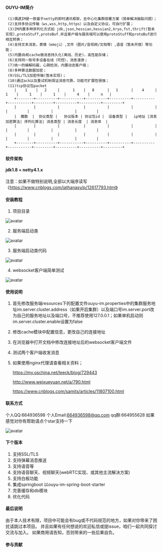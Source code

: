 #### OUYU-IM简介
```
 (1)偶遇IM是一款基于netty的即时通讯框架，去中心化集群部署方案（简单解决脑裂问题）；
 (2)支持多协议传输（ws,wss,http,https）以及自定义协议，可自行扩展；
 (3)IM内置多种序列化方式如 jdk,json,hessian,hessian2,kryo,fst,thrift(暂未实现),protoStuff,protoBuf.并且客户端与服务端可以使用protoStuff和protoBuf进行相互转换；
 (4)支持文本消息，表情（emoji）,文件（图片/音视频/文档等）,语音（暂未开放）等功能；
 (5)内置db和cache做消息持久化(离线、历史)，高性能存储；
 (6)支持同一账号多设备在线（可控），消息漫游；
 (7)统一的编解码器，心跳检测，内置动态客户端；
 (8)多种算法数据加密；
 (9)SSL/TLS加密传输(暂未实现)；
 (10)通过ack以及重试机制保证消息可靠，功能可扩展性很强；
 (11)tcp协议包packet                                                                                                             
    |    1    |   2     |      1    |   8      |   1      |    4     |     1    |     1    |     1    |     4    |     n   | 
    +--------+----------+-----------+----------+----------+----------+-----------+---------+----------+----------+---------+
    |        |          |           |          |          |          |           |         |          |          |         |
    |  魔数  |  协议类型 |   协议版本 | 协议包id |  设备类型 |   ip地址 |消息加密算法| 序列化算法| 消息类型 | 消息长度  | 消息体  |   
    |        |          |           |          |          |          |           |         |          |          |         |
    |        |          |           |          |          |          |           |         |          |          |         |
    +--------+----------+-----------+----------+----------+----------+-----------+---------+----------+----------+---------+

```
#### 软件架构
####   jdk1.8 + netty4.1.x
注意：如果不做特别说明,全部以大端序读写《https://www.cnblogs.com/iathanasy/p/12617793.html》

#### 安装教程
1.  项目目录

![avatar](docs/picture/project_dir.png)

2.  服务端启动类

![avatar](docs/picture/server_start.png)

3.  服务端启动类代码

![avatar](docs/picture/server_start_code.png)

4.  websocket客户端简单测试

![avatar](docs/picture/clients_dir.png)

#### 使用说明

1.  首先修改服务端resources下的配置文件ouyu-im.properties中的集群服务地址im.server.cluster.address（如果开启集群）以及端口号im.server.port改为自己的服务地址以及端口号，不推荐使用127.0.0.1；如果单机启动则im.server.cluster.enable设置为false
2.  修改cache模块中配置信息，更改自己的连接地址
3.  在浏览器中打开文档中修改连接地址后的websocket客户端文件 
4.  测试两个客户端收发消息
5.  如果使用nginx代理请查看相关资料；

    https://my.oschina.net/leeck/blog/729443
    
    http://www.weixueyuan.net/a/790.html
    
    https://www.cnblogs.com/samits/articles/11807100.html

#### 联系方式
   个人QQ:664936598
   个人Email:664936598@qq.com
   qq群:664955628
   如果感觉对你有帮助请点个star支持一下
   
   ![avatar](docs/picture/wx_pay.jpg)


#### 下个版本
1. 支持SSL/TLS 
2. 支持弹幕消息推送
3. 支持语音等
4. 支持语音聊天、视频聊天(webRTC实现、或其他主流解决方案)
5. 支持白板功能
6. 集成springboot 以ouyu-im-spring-boot-starter
7. 完善缓存和db模块
8. 优化代码

#### 最后说明
由于本人技术有限，项目中可能会有bug或不代码规范的地方，如果对你带来了困扰请跳过本项目。
并且如果有任何想说的欢迎私信或提issue，咱们一起共同探讨交流与加入。
如果商用请告知，否则带来的一些后果自负。

#### 参与贡献





